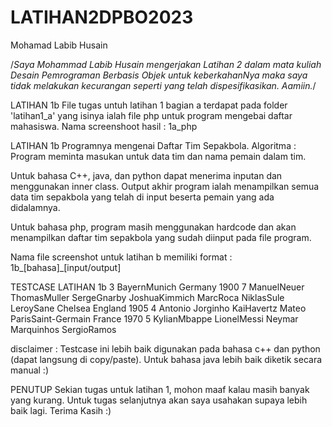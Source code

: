# LATIHAN2DPBO2023
Mohamad Labib Husain

/*Saya Mohammad Labib Husain mengerjakan Latihan 2 dalam mata kuliah Desain Pemrograman Berbasis Objek untuk keberkahanNya maka saya tidak melakukan kecurangan seperti yang telah dispesifikasikan. Aamiin.*/


LATIHAN 1b File tugas untuh latihan 1 bagian a terdapat pada folder 'latihan1_a' yang isinya ialah file php untuk program mengebai daftar mahasiswa. Nama screenshoot hasil : 1a_php

LATIHAN 1b Programnya mengenai Daftar Tim Sepakbola. Algoritma : Program meminta masukan untuk data tim dan nama pemain dalam tim.

Untuk bahasa C++, java, dan python dapat menerima inputan dan menggunakan inner class. Output akhir program ialah menampilkan semua data tim sepakbola yang telah di input beserta pemain yang ada didalamnya.

Untuk bahasa php, program masih menggunakan hardcode dan akan menampilkan daftar tim sepakbola yang sudah diinput pada file program.

Nama file screenshot untuk latihan b memiliki format : 1b_[bahasa]_[input/output]

TESTCASE LATIHAN 1b
3 BayernMunich Germany 1900 7 ManuelNeuer ThomasMuller SergeGnarby JoshuaKimmich MarcRoca NiklasSule LeroySane Chelsea England 1905 4 Antonio Jorginho KaiHavertz Mateo ParisSaint-Germain France 1970 5 KylianMbappe LionelMessi Neymar Marquinhos SergioRamos

disclaimer : Testcase ini lebih baik digunakan pada bahasa c++ dan python (dapat langsung di copy/paste). Untuk bahasa java lebih baik diketik secara manual :)

PENUTUP Sekian tugas untuk latihan 1, mohon maaf kalau masih banyak yang kurang. Untuk tugas selanjutnya akan saya usahakan supaya lebih baik lagi. Terima Kasih :)
